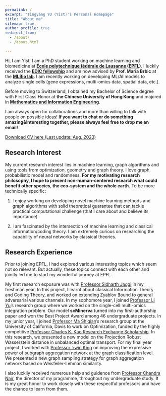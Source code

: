 ```yaml
---
permalink: /
excerpt: "Tingyang YU (Yist)'s Personal Homepage"
title: "About me"
sitemap: true
author_profile: true
redirect_from: 
  - /about/
  - /about.html

---
```


Hi, I am Yist! I am a PhD student working on machine learning and biomedicine at [**École polytechnique fédérale de Lausanne (EPFL)**](https://www.epfl.ch/about/). I luckily received the [**EDIC fellowship**](https://www.epfl.ch/education/phd/edic-computer-and-communication-sciences/edic-for-phd-students/) and am now advised by **Prof. Maria Brbic** at the [**MLBio lab**](https://brbiclab.epfl.ch/). I am recently working on developing ML/AI models to analyze single cells (gene expressions, multi-omics data, spatial data, etc.). 

Before moving to Switzerland, I obtained my Bachelor of Science degree with First Class Honor at **the Chinese University of Hong Kong** and majored in [**Mathematics and Information Engineering**](https://www.ie.cuhk.edu.hk/programmes/bsc-in-mieg/). 

I am always open for collaborations and more than willing to talk with people on possible ideas! **If you want to chat or do something amazing&interesting together, please always feel free to drop me an email!**

[Download CV here (Last update: Aug. 2023)](https://YistYU.github.io/files/CV.pdf)

## Research Interest 

My current research interest lies in machine learning, graph algorithms and using tools from optimization, geometry and graph theory. I love graph, probabilistic model and randomness. **For my motivating research philosophy, I hope to present non-human-centered research what could benefit other species, the eco-system and the whole earth.** To be more technically specific: 

1. I enjoy working on developing novel machine learning methods and graph algorithms with solid theoretical guarantee that can tackle practical computational challenge (that I care about and believe its importance). 

2. I am fascinated by the intersection of machine learning and classical information/coding theory. I am extremely curious on researching the capability of neural networks by classical theories.


## Research Experience

Prior to joining EPFL, I had explored various interesting topics which seem not so relevant. But actually, these topics connect with each other and jointly led me to start my wonderful journey at EPFL.  

My first research exposure was with [Professor Sidharth Jaggi](https://research-information.bris.ac.uk/en/persons/sidharth-sid-jaggi) in my freshman year. In this project, I learnt about classical Information Theory and Coding Theory, and worked on extending Zyablov Bound to general adversarial various channels. In my sophomore year, I joined [Professor Li Yu](https://liyu95.com/)’s research group where we worked on the single-cell multi-omics integration problem. Our model **scMinerva** turned into my first-authorship paper and won the Best Project Award among 46 undergraduate projects. In my junior year, I joined [Professor Ma Shiqian](https://sqma.rice.edu/)’s research group at the University of California, Davis to work on Optimization, funded by the highly competitive [Professor Charles K. Kao Research Exchange Scholarship](https://www.erg.cuhk.edu.hk/erg/ResearchExchangeScheme). In this research, we presented a new model on the Projection Robust Wasserstein distance in unbalanced optimal transport. For my final year project, I worked with [Professor Irwin King](https://www.cse.cuhk.edu.hk/irwin.king/home) on improving the expressive power of subgraph aggregation network at the graph classification level. We presented a new graph sampling strategy for graph aggregation network based on Weisfeiler-Lehman similarity. 

I also luckily received numerous help and guidence from [Professor Chandra Nair](http://chandra.ie.cuhk.edu.hk/), the director of my pragramme, throughout my undergraduate study. It is my great honor to work closely with these respectful professors and have the chance to learn from them.